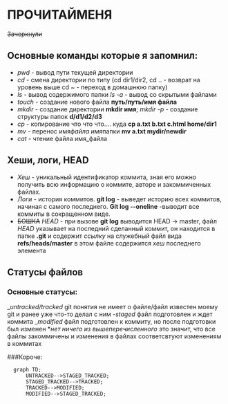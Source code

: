 # ПРОЧИТАЙМЕНЯ

~~Зачеркнули~~

## Основные команды которые я запомнил:

- _pwd_ - вывод пути текущей директории
- _cd_ - смена директории по типу (cd dir1/dir2, cd .. - возврат на уровень выше cd ~ - переход в домашнюю папку)
- _ls_ - вывод содержимого папки _ls -a_ - вывод со скрытыми файлами
- _touch_ - создание нового файла **путь/путь/имя файла**
- _mkdir_ - создание директории **mkdir имя**; _mkdir -p_ - создание структуры папок **d/d1/d2/d3**
- _cp_ - копирование что что что.... куда **cp a.txt b.txt c.html home/dir1**
- _mv_ - перенос имя*файла имя*папки **mv a.txt mydir/newdir**
- _cat_ - чтение файла имя_файла

## Хеши, логи, HEAD

- _Хеш_ - уникальный идентификатор коммита, зная его можно получить всю информацию о коммите, авторе и закоммиченных файлах.
- _Логи_ - история коммитов. **git log** - выведет историю всех коммитов, начиная с самого последнего. **Git log --oneline** -выводит все коммиты в сокращенном виде.
- ~~БОШКА~~ _HEAD_ - при вызове **git log** выводится HEAD -> master, файл _HEAD_ указывает на последний сделанный коммит, он находится в папке **.git** и содержит _ссылку_ на служебный файл вида **refs/heads/master** в этом файле содержится _хеш_ последнего элемента

## Статусы файлов

### Основные статусы:

_*untracked/tracked* git понятия не имеет о файле/файл известен моему git и ранее уже что-то делал с ним -*staged* файл подготовлен и ждет коммита
__modified_ файл подготовлен к коммиту, но после подготовки был изменен \*_нет ничего из вышеперечисленного_ это значит, что все файлы закоммичены и изменения в файлах соответсвтуют изменениям в коммитах

###Короче:

```mermaid
  graph TD;
      UNTRACKED-->STAGED_TRACKED;
      STAGED_TRACKED-->TRACKED;
      TRACKED-->MODIFIED;
      MODIFIED-->STAGED_TRACKED;
```
